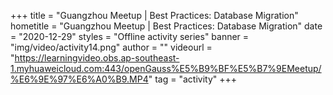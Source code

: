 +++
    title = "Guangzhou Meetup | Best Practices: Database Migration"
    hometitle = "Guangzhou Meetup | Best Practices: Database Migration"
    date = "2020-12-29"
    styles = "Offline activity series"
    banner = "img/video/activity14.png"
    author = ""
    videourl = "https://learningvideo.obs.ap-southeast-1.myhuaweicloud.com:443/openGauss%E5%B9%BF%E5%B7%9EMeetup/%E6%9E%97%E6%A0%B9.MP4"
    tag = "activity"
+++
